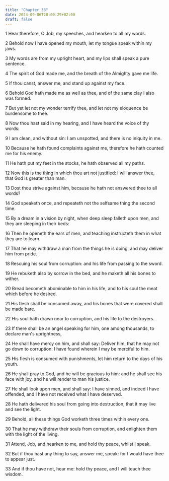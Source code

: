 ```yaml
---
title: "Chapter 33"
date: 2024-09-06T20:00:29+02:00
draft: false
---
```



1 Hear therefore, O Job, my speeches, and hearken to all my words.

2 Behold now I have opened my mouth, let my tongue speak within my jaws.

3 My words are from my upright heart, and my lips shall speak a pure sentence.

4 The spirit of God made me, and the breath of the Almighty gave me life.

5 If thou canst, answer me, and stand up against my face.

6 Behold God hath made me as well as thee, and of the same clay I also was formed.

7 But yet let not my wonder terrify thee, and let not my eloquence be burdensome to thee.

8 Now thou hast said in my hearing, and I have heard the voice of thy words:

9 I am clean, and without sin: I am unspotted, and there is no iniquity in me.

10 Because he hath found complaints against me, therefore he hath counted me for his enemy.

11 He hath put my feet in the stocks, he hath observed all my paths.

12 Now this is the thing in which thou art not justified: I will answer thee, that God is greater than man.

13 Dost thou strive against him, because he hath not answered thee to all words?

14 God speaketh once, and repeateth not the selfsame thing the second time.

15 By a dream in a vision by night, when deep sleep falleth upon men, and they are sleeping in their beds:

16 Then he openeth the ears of men, and teaching instructeth them in what they are to learn.

17 That he may withdraw a man from the things he is doing, and may deliver him from pride.

18 Rescuing his soul from corruption: and his life from passing to the sword.

19 He rebuketh also by sorrow in the bed, and he maketh all his bones to wither.

20 Bread becometh abominable to him in his life, and to his soul the meat which before he desired.

21 His flesh shall be consumed away, and his bones that were covered shall be made bare.

22 His soul hath drawn near to corruption, and his life to the destroyers.

23 If there shall be an angel speaking for him, one among thousands, to declare man's uprightness,

24 He shall have mercy on him, and shall say: Deliver him, that he may not go down to corruption: I have found wherein I may be merciful to him.

25 His flesh is consumed with punishments, let him return to the days of his youth.

26 He shall pray to God, and he will be gracious to him: and he shall see his face with joy, and he will render to man his justice.

27 He shall look upon men, and shall say: I have sinned, and indeed I have offended, and I have not received what I have deserved.

28 He hath delivered his soul from going into destruction, that it may live and see the light.

29 Behold, all these things God worketh three times within every one.

30 That he may withdraw their souls from corruption, and enlighten them with the light of the living.

31 Attend, Job, and hearken to me, and hold thy peace, whilst I speak.

32 But if thou hast any thing to say, answer me, speak: for I would have thee to appear just.

33 And if thou have not, hear me: hold thy peace, and I will teach thee wisdom.

